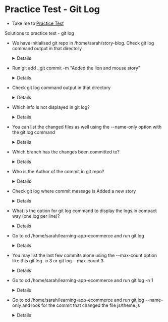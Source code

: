 # Practice Test - Git Log
  - Take me to [Practice Test](https://kodekloud.com/topic/lab-git-log/)
  
Solutions to practice test - git log

- We have initialised git repo in /home/sarah/story-blog. Check git log command output in that directory
  
  <details>
  
  ```
  $ cd /home/sarah/story-blog
  $ git log
  ```
  
  </details>

- Run git add .;git commit -m "Added the lion and mouse story"
  
  <details>
  
  ```
  $ git add .
  $ git commit -m "Added the lion and mouse story"
  ```
  
  </details>
  
- Check git log command output in that directory

  <details>
  
  ```
  $ git log
  ```
  
  </details>
  
- Which info is not displayed in git log?

  <details>
  
  ```
  List of changed files
  ```

- You can list the changed files as well using the --name-only option with the git log command
  
  <details>
  
  ```
  $ git log --name-only
  ```
  
  </details>
  
- Which branch has the changes been committed to?
  
  <details>
  
  ```
  $ git log
  ```
  
  </details>
  
- Who is the Author of the commit in git repo?
  
  <details>
  
  ```
  $ git log
  ```
  
  </details>
  
- Check git log where commit message is Added a new story
  
  <details>
  
  ```
  $ git log --name-only
  ```
  
  </details>
  
- What is the option for git log command to display the logs in compact way (one log per line)?
  
  <details>
  
  ```
  $ git log --oneline
  ```
  
  </details>
  
- Go to cd /home/sarah/learning-app-ecommerce and run git log
  
  <details>
  
  ```
  $ cd /home/sarah/learning-app-ecommerce
  $ git status
  $ git log
  ```
  
  </details>
  
- You may list the last few commits alone using the --max-count option like this git log -n 3 or git log --max-count 3
  
  <details>
  
  ```
  $ git log -n 3
  $ git log --max-count 3
  ```
  
  </details>
  
- Go to cd /home/sarah/learning-app-ecommerce and run git log -n 1
  
  <details>
  
  ```
  $ git log -n 1
  $ git log --max-count 1
  ```
  
  </details>


- Go to cd /home/sarah/learning-app-ecommerce and run git log --name-only and look for the commit that changed the file js/theme.js

  <details>
  
  ```
  $ cd /home/sarah/learning-app-ecommerce
  $ git log --name-only
  ```
  
  </details>


  
